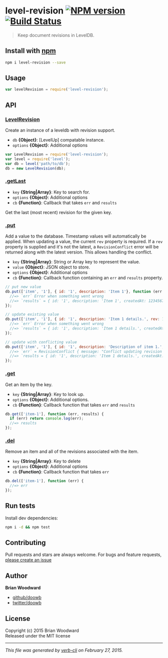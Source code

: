 # level-revision [![NPM version](https://badge.fury.io/js/level-revision.svg)](http://badge.fury.io/js/level-revision)  [![Build Status](https://travis-ci.org/doowb/level-revision.svg)](https://travis-ci.org/doowb/level-revision) 

> Keep document revisions in LevelDB.

## Install with [npm](npmjs.org)

```bash
npm i level-revision --save
```

## Usage

```js
var levelRevision = require('level-revision');
```

## API
### [LevelRevision](./index.js#L33)

Create an instance of a leveldb with revision support.

* `db` **{Object}**: [LevelUp] compatable instance.    
* `options` **{Object}**: Additional options    

```js
var LevelRevision = require('level-revision');
var level = require('level');
var db = level('path/to/db');
db = new LevelRevision(db);
```

### [.getLast](./index.js#L97)

* `key` **{String|Array}**: Key to search for.    
* `options` **{Object}**: Additional options    
* `cb` **{Function}**: Callback that takes `err` and `results`    

Get the last (most recent) revision for the given key.

### [.put](./index.js#L155)

Add a value to the database. Timestamp values will automatically be applied. When updating a value, the current `rev` property is required. If a `rev` property is supplied and it's not the latest, a `RevisionConflict` error will be returned along with the latest version. This allows handling the conflict.

* `key` **{String|Array}**: String or Array key to represent the value.    
* `value` **{Object}**: JSON object to store.    
* `options` **{Object}**: Additional options    
* `cb` **{Function}**: Callback function containing an `err` and `results` property.    

```js
// put new value
db.put(['item', '1'], { id: '1', description: 'Item 1'}, function (err, results) {
  //=> `err` Error when something went wrong
  //=> `results` = { id: '1', description: 'Item 1', createdAt: 1234567, modifiedAt: 1234567, rev: 1 };
});

// update existing value
db.put(['item', '1'], { id: '1', description: 'Item 1 details.', rev: 1 }, function (err, results) {
  //=> `err` Error when something went wrong
  //=> `results` = { id: '1', description: 'Item 1 details.', createdAt: 1234567, modifiedAt: 1234789, rev: 2 };
});

// update with conflicting value
db.put(['item', '1'], { id: '1', description: 'Description of item 1.', rev: 1 }, function (err, results) {
  //=> `err` = RevisionConflict { message: "Conflict updating revision 1. Current revision is at 2" };
  //=> `results = { id: '1', description: 'Item 1 details.', createdAt: 1234567, modifiedAt: 1234789, rev: 2 };
});
```

### [.get](./index.js#L209)

Get an item by the key.

* `key` **{String|Array}**: Key to look up.    
* `options` **{Object}**: Additional options.    
* `cb` **{Function}**: Callback function that takes `err` and `results`    

```js
db.get(['item-1'], function (err, results) {
  if (err) return console.log(err);
  //=> results
});
```

### [.del](./index.js#L230)

Remove an item and all of the revisions associated with the item.

* `key` **{String|Array}**: Key to delete    
* `options` **{Object}**: Additional options    
* `cb` **{Function}**: Callback function that takes `err`    

```js
db.del(['item-1'], function (err) {
  //=> err
});
```



## Run tests

Install dev dependencies:

```bash
npm i -d && npm test
```

## Contributing
Pull requests and stars are always welcome. For bugs and feature requests, [please create an issue](https://github.com/doowb/level-revision/issues)

## Author

**Brian Woodward**
 
+ [github/doowb](https://github.com/doowb)
+ [twitter/doowb](http://twitter.com/doowb) 

## License
Copyright (c) 2015 Brian Woodward  
Released under the MIT license

***

_This file was generated by [verb-cli](https://github.com/assemble/verb-cli) on February 27, 2015._